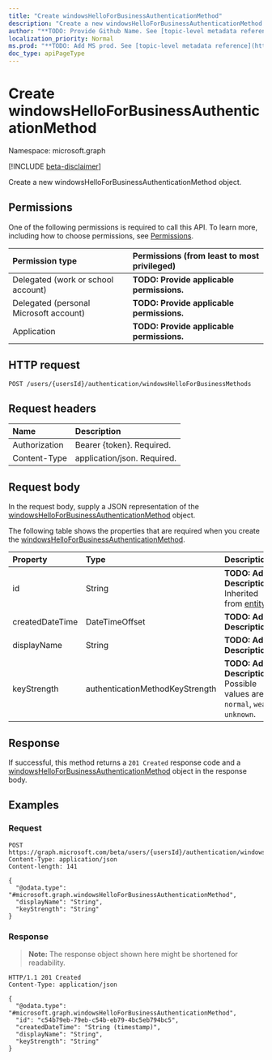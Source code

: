 ```yaml
---
title: "Create windowsHelloForBusinessAuthenticationMethod"
description: "Create a new windowsHelloForBusinessAuthenticationMethod object."
author: "**TODO: Provide Github Name. See [topic-level metadata reference](https://msgo.azurewebsites.net/add/document/guidelines/metadata.html#topic-level-metadata)**"
localization_priority: Normal
ms.prod: "**TODO: Add MS prod. See [topic-level metadata reference](https://msgo.azurewebsites.net/add/document/guidelines/metadata.html#topic-level-metadata)**"
doc_type: apiPageType
---
```


# Create windowsHelloForBusinessAuthenticationMethod
Namespace: microsoft.graph

[!INCLUDE [beta-disclaimer](../../includes/beta-disclaimer.md)]

Create a new windowsHelloForBusinessAuthenticationMethod object.

## Permissions
One of the following permissions is required to call this API. To learn more, including how to choose permissions, see [Permissions](/graph/permissions-reference).

|Permission type|Permissions (from least to most privileged)|
|:---|:---|
|Delegated (work or school account)|**TODO: Provide applicable permissions.**|
|Delegated (personal Microsoft account)|**TODO: Provide applicable permissions.**|
|Application|**TODO: Provide applicable permissions.**|

## HTTP request

<!-- {
  "blockType": "ignored"
}
-->
``` http
POST /users/{usersId}/authentication/windowsHelloForBusinessMethods
```

## Request headers
|Name|Description|
|:---|:---|
|Authorization|Bearer {token}. Required.|
|Content-Type|application/json. Required.|

## Request body
In the request body, supply a JSON representation of the [windowsHelloForBusinessAuthenticationMethod](../resources/windowshelloforbusinessauthenticationmethod.md) object.

The following table shows the properties that are required when you create the [windowsHelloForBusinessAuthenticationMethod](../resources/windowshelloforbusinessauthenticationmethod.md).

|Property|Type|Description|
|:---|:---|:---|
|id|String|**TODO: Add Description** Inherited from [entity](../resources/entity.md)|
|createdDateTime|DateTimeOffset|**TODO: Add Description**|
|displayName|String|**TODO: Add Description**|
|keyStrength|authenticationMethodKeyStrength|**TODO: Add Description**. Possible values are: `normal`, `weak`, `unknown`.|



## Response

If successful, this method returns a `201 Created` response code and a [windowsHelloForBusinessAuthenticationMethod](../resources/windowshelloforbusinessauthenticationmethod.md) object in the response body.

## Examples

### Request
<!-- {
  "blockType": "request",
  "name": "create_windowshelloforbusinessauthenticationmethod_from_"
}
-->
``` http
POST https://graph.microsoft.com/beta/users/{usersId}/authentication/windowsHelloForBusinessMethods
Content-Type: application/json
Content-length: 141

{
  "@odata.type": "#microsoft.graph.windowsHelloForBusinessAuthenticationMethod",
  "displayName": "String",
  "keyStrength": "String"
}
```


### Response
>**Note:** The response object shown here might be shortened for readability.
<!-- {
  "blockType": "response",
  "truncated": true,
  "@odata.type": "microsoft.graph.windowsHelloForBusinessAuthenticationMethod"
}
-->
``` http
HTTP/1.1 201 Created
Content-Type: application/json

{
  "@odata.type": "#microsoft.graph.windowsHelloForBusinessAuthenticationMethod",
  "id": "c54b79eb-79eb-c54b-eb79-4bc5eb794bc5",
  "createdDateTime": "String (timestamp)",
  "displayName": "String",
  "keyStrength": "String"
}
```

